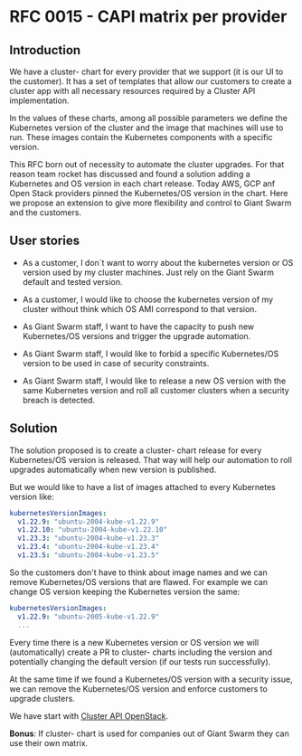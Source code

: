 # RFC 0015 - CAPI matrix per provider

## Introduction

We have a cluster-<provider> chart for every provider that we support (it is our UI to the customer). It has a set of templates that allow our customers to create a cluster app with all necessary resources required by a Cluster API implementation. 

In the values of these charts, among all possible parameters we define the Kubernetes version of the cluster and the image that machines will use to run. These images contain the Kubernetes components with a specific version. 

This RFC born out of necessity to automate the cluster upgrades. For that reason team rocket has discussed and found a solution adding a Kubernetes and OS version in each chart release. Today AWS, GCP anf Open Stack providers pinned the Kubernetes/OS version in the chart. Here we propose an extension to give more flexibility and control to Giant Swarm and the customers.

## User stories

- As a customer, I don`t want to worry about the kubernetes version or OS version used by my cluster machines. Just rely on the Giant Swarm default and tested version.

- As a customer, I would like to choose the kubernetes version of my cluster without think which OS AMI correspond to that version.

- As Giant Swarm staff, I want to have the capacity to push new Kubernetes/OS versions and trigger the upgrade automation.

- As Giant Swarm staff, I would like to forbid a specific Kubernetes/OS version to be used in case of security constraints.

- As Giant Swarm staff, I would like to release a new OS version with the same Kubernetes version and roll all customer clusters when a security breach is detected.

## Solution

The solution proposed is to create a cluster-<provider> chart release for every Kubernetes/OS version is released. That way will help our automation to roll upgrades automatically when new version is published.

But we would like to have a list of images attached to every Kubernetes version like:

```yaml
kubernetesVersionImages:
  v1.22.9: "ubuntu-2004-kube-v1.22.9"
  v1.22.10: "ubuntu-2004-kube-v1.22.10"
  v1.23.3: "ubuntu-2004-kube-v1.23.3"
  v1.23.4: "ubuntu-2004-kube-v1.23.4"
  v1.23.5: "ubuntu-2004-kube-v1.23.5"
```

So the customers don't have to think about image names and we can remove Kubernetes/OS versions that are flawed. For example we can change OS version keeping the Kubernetes version the same:

```yaml
kubernetesVersionImages:
  v1.22.9: "ubuntu-2005-kube-v1.22.9"
  ...
```

Every time there is a new Kubernetes version or OS version we will (automatically) create a PR to cluster-<provider> charts including the version and potentially changing the default version (if our tests run successfully).

At the same time if we found a Kubernetes/OS version with a security issue, we can remove the Kubernetes/OS version and enforce customers to upgrade clusters.

We have start with [Cluster API OpenStack](https://github.com/giantswarm/cluster-openstack/pull/125).

__Bonus__: If cluster-<provider> chart is used for companies out of Giant Swarm they can use their own matrix.

